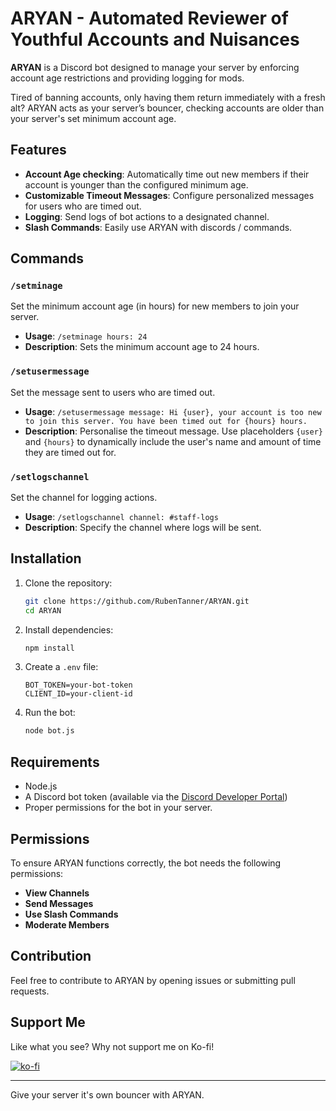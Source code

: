 # ARYAN - Automated Reviewer of Youthful Accounts and Nuisances

**ARYAN** is a Discord bot designed to manage your server by enforcing account age restrictions and providing logging for mods.

Tired of banning accounts, only having them return immediately with a fresh alt? ARYAN acts as your server’s bouncer, checking accounts are older than your server's set minimum account age.

## Features

- **Account Age checking**: Automatically time out new members if their account is younger than the configured minimum age.
- **Customizable Timeout Messages**: Configure personalized messages for users who are timed out.
- **Logging**: Send logs of bot actions to a designated channel.
- **Slash Commands**: Easily use ARYAN with discords / commands.

## Commands

### `/setminage`

Set the minimum account age (in hours) for new members to join your server.

- **Usage**: `/setminage hours: 24`
- **Description**: Sets the minimum account age to 24 hours.

### `/setusermessage`

Set the message sent to users who are timed out.

- **Usage**: `/setusermessage message: Hi {user}, your account is too new to join this server. You have been timed out for {hours} hours.`
- **Description**: Personalise the timeout message. Use placeholders `{user}` and `{hours}` to dynamically include the user's name and amount of time they are timed out for.

### `/setlogschannel`

Set the channel for logging actions.

- **Usage**: `/setlogschannel channel: #staff-logs`
- **Description**: Specify the channel where logs will be sent.

## Installation

1. Clone the repository:

   ```bash
   git clone https://github.com/RubenTanner/ARYAN.git
   cd ARYAN
   ```

2. Install dependencies:

   ```bash
   npm install
   ```

3. Create a `.env` file:

   ```
   BOT_TOKEN=your-bot-token
   CLIENT_ID=your-client-id
   ```

4. Run the bot:
   ```bash
   node bot.js
   ```

## Requirements

- Node.js
- A Discord bot token (available via the [Discord Developer Portal](https://discord.com/developers/applications))
- Proper permissions for the bot in your server.

## Permissions

To ensure ARYAN functions correctly, the bot needs the following permissions:

- **View Channels**
- **Send Messages**
- **Use Slash Commands**
- **Moderate Members**

## Contribution

Feel free to contribute to ARYAN by opening issues or submitting pull requests.

## Support Me

Like what you see? Why not support me on Ko-fi!

[![ko-fi](https://ko-fi.com/img/githubbutton_sm.svg)](https://ko-fi.com/G2G118SIB1)

---

Give your server it's own bouncer with ARYAN.
